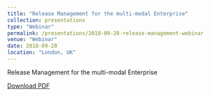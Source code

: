 ```yaml
---
title: "Release Management for the multi-modal Enterprise"
collection: presentations
type: "Webinar"
permalink: /presentations/2018-09-20-release-management-webinar
venue: "Webinar"
date: 2018-09-20
location: "London, UK"
---
```


Release Management for the multi-modal Enterprise

[Download PDF](/files/Micro%20Focus%20-%20Release%20Management%20for%20the%20multi-modal%20Enterprise.pdf)
